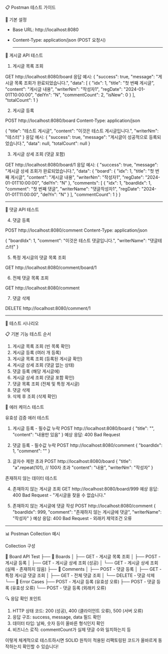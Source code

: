 📋 Postman 테스트 가이드

🔧 기본 설정

- Base URL: http://localhost:8080
- Content-Type: application/json (POST 요청시)

  ---
📝 게시글 API 테스트

1. 게시글 목록 조회

GET http://localhost:8080/board
응답 예시:
{
"success": true,
"message": "게시글 목록 조회가 완료되었습니다.",
"data": [
{
"idx": 1,
"title": "첫 번째 게시글",
"content": "게시글 내용",
"writerNm": "작성자1",
"regDate": "2024-01-01T10:00:00",
"delYn": "N",
"commentCount": 2,
"isNew": 0
}
],
"totalCount": 1
}

2. 게시글 등록

POST http://localhost:8080/board
Content-Type: application/json

{
"title": "테스트 게시글",
"content": "이것은 테스트 게시글입니다.",
"writerNm": "테스터"
}
응답 예시:
{
"success": true,
"message": "게시글이 성공적으로 등록되었습니다.",
"data": null,
"totalCount": null
}

3. 게시글 상세 조회 (댓글 포함)

GET http://localhost:8080/board/1
응답 예시:
{
"success": true,
"message": "게시글 상세 조회가 완료되었습니다.",
"data": {
"board": {
"idx": 1,
"title": "첫 번째 게시글",
"content": "게시글 내용",
"writerNm": "작성자1",
"regDate": "2024-01-01T10:00:00",
"delYn": "N"
},
"comments": [
{
"idx": 1,
"boardIdx": 1,
"comment": "첫 번째 댓글",
"writerName": "댓글작성자1",
"regDate": "2024-01-01T11:00:00",
"delYn": "N"
}
],
"commentCount": 1
}
}

  ---
💬 댓글 API 테스트

4. 댓글 등록

POST http://localhost:8080/comment
Content-Type: application/json

{
"boardIdx": 1,
"comment": "이것은 테스트 댓글입니다.",
"writerName": "댓글테스터"
}

5. 특정 게시글의 댓글 목록 조회

GET http://localhost:8080/comment/board/1

6. 전체 댓글 목록 조회

GET http://localhost:8080/comment

7. 댓글 삭제

DELETE http://localhost:8080/comment/1

  ---
🧪 테스트 시나리오

📋 기본 기능 테스트 순서

1. 게시글 목록 조회 (빈 목록 확인)
2. 게시글 등록 (여러 개 등록)
3. 게시글 목록 조회 (등록된 게시글 확인)
4. 게시글 상세 조회 (댓글 없는 상태)
5. 댓글 등록 (해당 게시글에)
6. 게시글 상세 조회 (댓글 포함 확인)
7. 댓글 목록 조회 (전체 및 특정 게시글)
8. 댓글 삭제
9. 삭제 후 조회 (삭제 확인)

🚨 에러 케이스 테스트

유효성 검증 에러 테스트

1. 게시글 등록 - 필수값 누락
   POST http://localhost:8080/board
   {
   "title": "",
   "content": "내용만 있음"
   }
   예상 응답: 400 Bad Request

2. 댓글 등록 - 필수값 누락
   POST http://localhost:8080/comment
   {
   "boardIdx": 1,
   "comment": ""
   }

3. 글자수 제한 초과
   POST http://localhost:8080/board
   {
   "title": "a".repeat(101),  // 100자 초과
   "content": "내용",
   "writerNm": "작성자"
   }

존재하지 않는 데이터 테스트

4. 존재하지 않는 게시글 조회
   GET http://localhost:8080/board/999
   예상 응답: 400 Bad Request - "게시글을 찾을 수 없습니다."

5. 존재하지 않는 게시글에 댓글 작성
   POST http://localhost:8080/comment
   {
   "boardIdx": 999,
   "comment": "존재하지 않는 게시글에 댓글",
   "writerName": "작성자"
   }
   예상 응답: 400 Bad Request - 외래키 제약조건 오류

  ---
📊 Postman Collection 예시

Collection 구성

📁 Board API Test
├── 📁 Boards
│   ├── GET - 게시글 목록 조회
│   ├── POST - 게시글 등록
│   ├── GET - 게시글 상세 조회 (성공)
│   └── GET - 게시글 상세 조회 (실패 - 존재하지 않음)
├── 📁 Comments
│   ├── POST - 댓글 등록
│   ├── GET - 특정 게시글 댓글 조회
│   ├── GET - 전체 댓글 조회
│   └── DELETE - 댓글 삭제
└── 📁 Error Cases
├── POST - 게시글 등록 (유효성 오류)
├── POST - 댓글 등록 (유효성 오류)
└── POST - 댓글 등록 (외래키 오류)

🔍 응답 확인 포인트

1. HTTP 상태 코드: 200 (성공), 400 (클라이언트 오류), 500 (서버 오류)
2. 응답 구조: success, message, data 필드 확인
3. 데이터 타입: 날짜, 숫자 등이 올바른 형식인지 확인
4. 비즈니스 로직: commentCount가 실제 댓글 수와 일치하는지 등

이렇게 체계적으로 테스트하시면 SOLID 원칙이 적용된 리팩토링된 코드가 올바르게 동작하는지 확인할 수 있습니다!